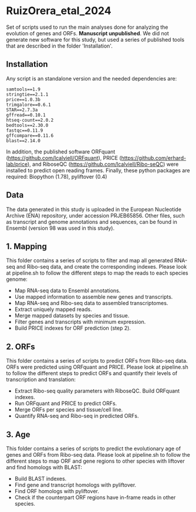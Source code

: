# RuizOrera_etal_2024
Set of scripts used to run the main analyses done for analyzing the evolution of genes and ORFs. **Manuscript unpublished**. We did not generate new software for this study, but used a series of published tools that are described in the folder 'Installation'.

## Installation
Any script is an standalone version and the needed dependencies are:

```
samtools==1.9
stringtie==2.1.1
price==1.0.3b
trimgalore==0.6.1
STAR==2.7.3a
gffread==0.10.1
htseq-count==2.0.2
bedtools==2.30.0
fastqc==0.11.9
gffcompare==0.11.6
blast==2.14.0
```
In addition, the published software ORFquant (https://github.com/lcalviell/ORFquant), PRICE (https://github.com/erhard-lab/price), and RiboseQC (https://github.com/lcalviell/Ribo-seQC) were installed to predict open reading frames. Finally, these python packages are required: Biopython (1.78), pyliftover (0.4)

## Data
The data generated in this study is uploaded in the European Nucleotide Archive (ENA) repository, under accession PRJEB65856. Other files, such as transcript and genome annotations and sequences, can be found in Ensembl (version 98 was used in this study).

## 1. Mapping
This folder contains a series of scripts to filter and map all generated RNA-seq and Ribo-seq data, and create the corresponding indexes. Please look at pipeline.sh to follow the different steps to map the reads to each species genome:
- Map RNA-seq data to Ensembl annotations.
- Use mapped information to assemble new genes and transcripts.
- Map RNA-seq and Ribo-seq data to assembled transcriptomes.
- Extract uniquely mapped reads.
- Merge mapped datasets by species and tissue.
- Filter genes and transcripts with minimum expression.
- Build PRICE indexes for ORF prediction (step 2).

## 2. ORFs
This folder contains a series of scripts to predict ORFs from Ribo-seq data. ORFs were predicted using ORFquant and PRICE. Please look at pipeline.sh to follow the different steps to predict ORFs and quantify their levels of transcription and translation:
- Extract Ribo-seq quality parameters with RiboseQC. Build ORFquant indexes.
- Run ORFquant and PRICE to predict ORFs.
- Merge ORFs per species and tissue/cell line.
- Quantify RNA-seq and Ribo-seq in predicted ORFs.

## 3. Age
This folder contains a series of scripts to predict the evolutionary age of genes and ORFs from Ribo-seq data. Please look at pipeline.sh to follow the different steps to map ORF and gene regions to other species with liftover and find homologs with BLAST:
- Build BLAST indexes.
- Find gene and transcript homologs with pyliftover.
- Find ORF homologs with pyliftover.
- Check if the counterpart ORF regions have in-frame reads in other species.
